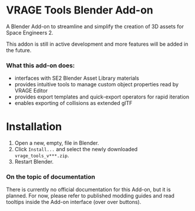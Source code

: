 # VRAGE Tools Blender Add-on
A Blender Add-on to streamline and simplify the creation of 3D assets for Space Engineers 2.

This addon is still in active development and more features will be added in the future.

### What this add-on does:
- interfaces with SE2 Blender Asset Library materials
- provides intuitive tools to manage custom object properties read by VRAGE Editor
- provides export templates and quick-export operators for rapid iteration
- enables exporting of collisions as extended glTF

# Installation
1. Open a new, empty, file in Blender.
2. Click `Install...` and select the newly downloaded ` vrage_tools_v***.zip`.
3. Restart Blender.

### On the topic of documentation
There is currently no official documentation for this Add-on, but it is planned. For now, please refer to published modding guides and read tooltips inside the Add-on interface (over over buttons).
